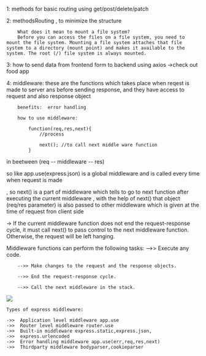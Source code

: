 1: methods for basic routing using get/post/delete/patch 

2: methodsRouting , to minimize the structure 

        What does it mean to mount a file system?
        Before you can access the files on a file system, you need to mount the file system. Mounting a file system attaches that file system to a directory (mount point) and makes it available to the system. The root (/) file system is always mounted. 


3: how to send data from frontend form to backend using axios
        ->check out food app



4: middleware: these are the functions which takes place when reqest is made to server ans before sending response, and they have access to request and also response object

        benefits:  error handling

        how to use middleware:

            function(req,res,next){
                //process

                next(); //to call next middle ware function
            }

in beetween (req -- middleware -- res)

so like app.use(express.json) is a global middleware and is called every time when request is made

, so next() is a part of middleware which tells to go to next function after executing the current middleware , with the help of next() that object (req/res parameter) is also passed to other middleware which is given at the time of request fron client side

->  If the current middleware function does not end the request-response cycle, it must call next() to pass control to the next middleware function. Otherwise, the request will be left hanging.


Middleware functions can perform the following tasks:
        -->> Execute any code.

        -->> Make changes to the request and the response objects.

        -->> End the request-response cycle.

        -->> Call the next middleware in the stack.


<img src="https://miro.medium.com/max/1400/1*ptNjzuT0m2BQ9YpQTVwVLg.png">

    Types of express middleware:

    ->>  Application level middleware app.use
    ->>  Router level middleware router.use
    ->>  Built-in middleware express.static,express.json,
    ->>  express.urlencoded
    ->>  Error handling middleware app.use(err,req,res,next)
    ->>  Thirdparty middleware bodyparser,cookieparser
